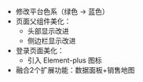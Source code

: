 - 修改平台色系（绿色 → 蓝色）
- 页面父组件美化：
  - 头部显示改进
  - 侧边栏显示改进
- 登录页面美化：
  - 引入 Element-plus 图标
- 融合2个扩展功能：数据面板+销售地图
